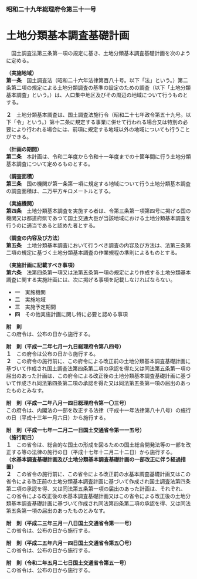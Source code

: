 ### 昭和二十九年総理府令第三十一号  
# 土地分類基本調査基礎計画  
　国土調査法第三条第一項の規定に基き、土地分類基本調査基礎計画を次のように定める。  
  
**（実施地域）**  
**第一条**　国土調査法（昭和二十六年法律第百八十号。以下「法」という。）第二条第二項の規定による土地分類調査の基準の設定のための調査（以下「土地分類基本調査」という。）は、人口集中地区及びその周辺の地域について行うものとする。  
  
**２**　土地分類基本調査は、国土調査法施行令（昭和二十七年政令第五十九号。以下「令」という。）第十二条に規定する事業に併せて行われる場合又は特別の必要により行われる場合には、前項に規定する地域以外の地域についても行うことができる。  
  
**（計画の期間）**  
**第二条**　本計画は、令和二年度から令和十一年度までの十箇年間に行う土地分類基本調査について定めるものとする。  
  
**（調査面積）**  
**第三条**　国の機関が第一条第一項に規定する地域について行う土地分類基本調査の調査面積は、二万平方キロメートルとする。  
  
**（実施機関）**  
**第四条**　土地分類基本調査を実施する者は、令第三条第一項第四号に掲げる国の機関又は都道府県であつて国土交通大臣が当該地域における土地分類基本調査を行うのに適当であると認めた者とする。  
  
**（調査の内容及び方法）**  
**第五条**　土地分類基本調査において行うべき調査の内容及び方法は、法第三条第二項の規定に基づく土地分類基本調査の作業規程の準則によるものとする。  
  
**（実施計画に記載すべき事項）**  
**第六条**　法第四条第一項又は法第五条第一項の規定により作成する土地分類基本調査に関する実施計画には、次に掲げる事項を記載しなければならない。  
* **一**　実施機関  
* **二**　実施地域  
* **三**　実施予定期間  
* **四**　その他実施計画に関し特に必要と認める事項  
  
**附　則**  
この府令は、公布の日から施行する。  
  
**附　則（平成一二年七月一九日総理府令第八四号）**  
**１**　この府令は公布の日から施行する。  
**２**　この府令の施行前に、この府令による改正前の土地分類基本調査基礎計画に基づいて作成され国土調査法第四条第二項の承認を得た又は同法第五条第一項の届出のあった計画は、この府令による改正後の土地分類基本調査基礎計画に基づいて作成され同法第四条第二項の承認を得た又は同法第五条第一項の届出のあったものとみなす。  
  
**附　則（平成一二年八月一四日総理府令第一〇三号）**  
この府令は、内閣法の一部を改正する法律（平成十一年法律第八十八号）の施行の日（平成十三年一月六日）から施行する。  
  
**附　則（平成一七年一二月二一日国土交通省令第一一五号）**  
**（施行期日）**  
**１**　この省令は、総合的な国土の形成を図るための国土総合開発法等の一部を改正する等の法律の施行の日（平成十七年十二月二十二日）から施行する。  
**（水基本調査基礎計画及び土地分類基本調査基礎計画の一部改正に伴う経過措置）**  
**２**　この省令の施行前に、この省令による改正前の水基本調査基礎計画又はこの省令による改正前の土地分類基本調査計画に基づいて作成され国土調査法第四条第二項の承認を得、又は同法第五条第一項の届出のあった計画は、それぞれ、この省令による改正後の水基本調査基礎計画又はこの省令による改正後の土地分類基本調査基礎計画に基づいて作成され同法第四条第二項の承認を得、又は同法第五条第一項の届出のあったものとみなす。  
  
**附　則（平成二三年三月一八日国土交通省令第一一号）**  
この省令は、公布の日から施行する。  
  
**附　則（平成二五年六月一四日国土交通省令第五〇号）**  
この省令は、公布の日から施行する。  
  
**附　則（令和二年五月二七日国土交通省令第五一号）**  
この省令は、公布の日から施行する。  
  

